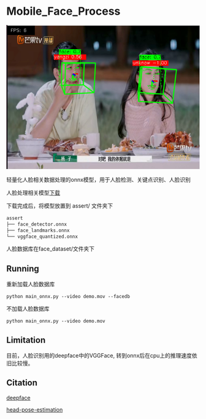 # Mobile_Face_Process


![示例](./images/example.png)


轻量化人脸相关数据处理的onnx模型，用于人脸检测、关键点识别、人脸识别

人脸处理相关模型[下载](https://drive.google.com/drive/folders/16emdBvVrLwdtlSBoGwWqxLIIdpebPDGW?usp=drive_link)

下载完成后，将模型放置到 assert/ 文件夹下
~~~
assert 
├── face_detector.onnx
├── face_landmarks.onnx
└── vggface_quantized.onnx
~~~

人脸数据库在face_dataset/文件夹下

## Running
重新加载人脸数据库
~~~
python main_onnx.py --video demo.mov --facedb
~~~

不加载人脸数据库
~~~
python main_onnx.py --video demo.mov
~~~


## Limitation
目前，人脸识别用的deepface中的VGGFace, 转到onnx后在cpu上的推理速度依旧比较慢。


## Citation
[deepface](https://github.com/serengil/deepface)

[head-pose-estimation](https://github.com/yinguobing/head-pose-estimation)

